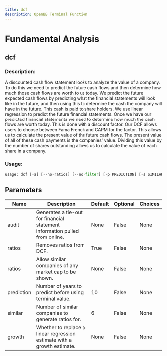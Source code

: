 ```yaml
---
title: dcf
description: OpenBB Terminal Function
---
```


# Fundamental Analysis

## dcf

### Description: 

A discounted cash flow statement looks to analyze the value of a company. To do this we need to predict the future cash flows and then determine how much those cash flows are worth to us today. We predict the future expected cash flows by predicting what the financial statements will look like in the future, and then using this to determine the cash the company will have in the future. This cash is paid to share holders. We use linear regression to predict the future financial statements. Once we have our predicted financial statements we need to determine how much the cash flows are worth today. This is done with a discount factor. Our DCF allows users to choose between Fama French and CAPM for the factor. This allows us to calculate the present value of the future cash flows. The present value of all of these cash payments is the companies' value. Dividing this value by the number of shares outstanding allows us to calculate the value of each share in a company.

### Usage: 
```python
usage: dcf [-a] [--no-ratios] [--no-filter] [-p PREDICTION] [-s SIMILAR] [-g]
```

## Parameters

| Name | Description | Default | Optional | Choices |
| ---- | ----------- | ------- | -------- | ------- |
| audit | Generates a tie-out for financial statement information pulled from online. | None | False | None |
| ratios | Removes ratios from DCF. | True | False | None |
| ratios | Allow similar companies of any market cap to be shown. | None | False | None |
| prediction | Number of years to predict before using terminal value. | 10 | False | None |
| similar | Number of similar companies to generate ratios for. | 6 | False | None |
| growth | Whether to replace a linear regression estimate with a growth estimate. | None | False | None |


